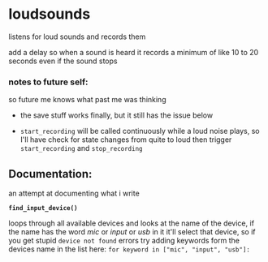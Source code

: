 # loudsounds
listens for loud sounds and records them

add a delay so when a sound is heard it records
a minimum of like 10 to 20 seconds even if the sound stops

### notes to future self:
so future me knows what past me was thinking

* the save stuff works finally, but it still has the issue below

* `start_recording` will be called continuously
while a loud noise plays, so I'll have check for state changes
from quite to loud then trigger `start_recording` and `stop_recording`


## Documentation:
an attempt at documenting what i write

**`find_input_device()`**

loops through all available devices and looks at the
name of the device, if the name has the word *mic* or *input* or *usb* in it
it'll select that device, so if you get stupid `device not found` errors
try adding keywords form the devices name in the list here: 
`for keyword in ["mic", "input", "usb"]:`